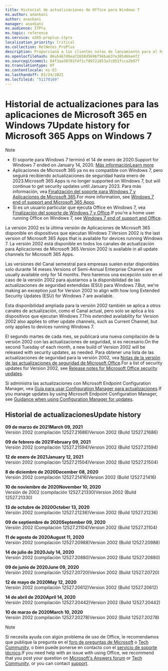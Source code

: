 ```yaml
---
title: Historial de actualizaciones de Office para Windows 7
ms.author: anankani
author: anankani
manager: anankani
ms.audience: ITPro
ms.topic: reference
ms.service: o365-proplus-itpro
localization_priority: Critical
ms.collection: RelNotes_ProPlus
description: Proporciona a los clientes notas de lanzamiento para el historial de actualizaciones de las aplicaciones de Microsoft 365 para Windows 7
ms.openlocfilehash: 06a5467d0ea72650d5696f56ba637e385d6be4f2
ms.sourcegitcommit: 04f3aa30703f4f1cf89721853a7c052fcca2b97f
ms.translationtype: HT
ms.contentlocale: es-ES
ms.lasthandoff: 03/24/2021
ms.locfileid: "51170169"
---
```

# <a name="update-history-for-microsoft-365-apps-on-windows-7"></a><span data-ttu-id="e8272-103">Historial de actualizaciones para las aplicaciones de Microsoft 365 en Windows 7</span><span class="sxs-lookup"><span data-stu-id="e8272-103">Update history for Microsoft 365 Apps on Windows 7</span></span> 

 > [!NOTE]
>
>- <span data-ttu-id="e8272-104">El soporte para Windows 7 terminó el 14 de enero de 2020.</span><span class="sxs-lookup"><span data-stu-id="e8272-104">Support for Windows 7 ended on January 14, 2020.</span></span> [<span data-ttu-id="e8272-105">Más información</span><span class="sxs-lookup"><span data-stu-id="e8272-105">Learn more</span></span>](https://www.microsoft.com/microsoft-365/windows/end-of-windows-7-support)
>- <span data-ttu-id="e8272-106">Aplicaciones de Microsoft 365 ya no es compatible con Windows 7, pero seguirá recibiendo actualizaciones de seguridad hasta enero de 2023.</span><span class="sxs-lookup"><span data-stu-id="e8272-106">Microsoft 365 Apps is no longer supported on Windows 7, but will continue to get security updates until January 2023.</span></span> <span data-ttu-id="e8272-107">Para más información, vea [Finalización del soporte para Windows 7 y Aplicaciones de Microsoft 365](/DeployOffice/endofsupport/windows-7-support).</span><span class="sxs-lookup"><span data-stu-id="e8272-107">For more information, see [Windows 7 end of support and Microsoft 365 Apps](/DeployOffice/endofsupport/windows-7-support).</span></span>
>- <span data-ttu-id="e8272-108">Si es un usuario particular que ejecuta Office en Windows 7, vea [Finalización del soporte de Windows 7 y Office](https://support.microsoft.com/office/78f20fab-b57b-44d7-8368-06a8493f3cb9).</span><span class="sxs-lookup"><span data-stu-id="e8272-108">If you’re a home user running Office on Windows 7, see [Windows 7 end of support and Office](https://support.microsoft.com/office/78f20fab-b57b-44d7-8368-06a8493f3cb9).</span></span>

<span data-ttu-id="e8272-109">La versión 2002 es la última versión de Aplicaciones de Microsoft 365 disponible en dispositivos que ejecutan Windows 7.</span><span class="sxs-lookup"><span data-stu-id="e8272-109">Version 2002 is the last version of Microsoft 365 Apps that is available for devices running Windows 7.</span></span> <span data-ttu-id="e8272-110">La versión 2002 está disponible en todos los canales de actualización para Aplicaciones de Microsoft 365.</span><span class="sxs-lookup"><span data-stu-id="e8272-110">Version 2002 is available in all update channels for Microsoft 365 Apps.</span></span>

<span data-ttu-id="e8272-111">Las versiones del Canal semestral para empresas suelen estar disponibles solo durante 14 meses.</span><span class="sxs-lookup"><span data-stu-id="e8272-111">Versions of Semi-Annual Enterprise Channel are usually available only for 14 months.</span></span> <span data-ttu-id="e8272-112">Pero haremos una excepción solo en el caso de la versión 2002 para ajustarnos a la disponibilidad de las actualizaciones de seguridad extendidas (ESU) para Windows 7.</span><span class="sxs-lookup"><span data-stu-id="e8272-112">But, we're making an exception just for Version 2002 to align with how long Extended Security Updates (ESU) for Windows 7 are available.</span></span>

<span data-ttu-id="e8272-113">Esta disponibilidad ampliada para la versión 2002 también se aplica a otros canales de actualización, como el Canal actual, pero solo se aplica a los dispositivos que ejecutan Windows 7.</span><span class="sxs-lookup"><span data-stu-id="e8272-113">This extended availability for Version 2002 also applies to other update channels, such as Current Channel, but only applies to devices running Windows 7.</span></span>

<span data-ttu-id="e8272-114">El segundo martes de cada mes, se publicará una nueva compilación de la versión 2002 con las actualizaciones de seguridad, si es necesario.</span><span class="sxs-lookup"><span data-stu-id="e8272-114">On the second Tuesday of each month, a new build of Version 2002 will be released with security updates, as needed.</span></span> <span data-ttu-id="e8272-115">Para obtener una lista de las actualizaciones de seguridad para la versión 2002, vea [Notas de la versión de las actualizaciones de seguridad de Microsoft Office](microsoft365-apps-security-updates.md).</span><span class="sxs-lookup"><span data-stu-id="e8272-115">For a list of security updates for Version 2002, see [Release notes for Microsoft Office security updates](microsoft365-apps-security-updates.md).</span></span>

<span data-ttu-id="e8272-116">Si administra las actualizaciones con Microsoft Endpoint Configuration Manager, vea [Guía para usar Configuration Manager para actualizaciones](/deployoffice/endofsupport/windows-7-support#guidance-when-using-configuration-manager-for-updates).</span><span class="sxs-lookup"><span data-stu-id="e8272-116">If you manage updates by using Microsoft Endpoint Configuration Manager, see [Guidance when using Configuration Manager for updates](/deployoffice/endofsupport/windows-7-support#guidance-when-using-configuration-manager-for-updates).</span></span>


## <a name="update-history"></a><span data-ttu-id="e8272-117">Historial de actualizaciones</span><span class="sxs-lookup"><span data-stu-id="e8272-117">Update history</span></span>

[//]: # (NO ELIMINAR)

<span data-ttu-id="e8272-119">**09 de marzo de 2021**</span><span class="sxs-lookup"><span data-stu-id="e8272-119">**March 09, 2021**</span></span><br/>
<span data-ttu-id="e8272-120">Versión 2002 (compilación 12527.21686)</span><span class="sxs-lookup"><span data-stu-id="e8272-120">Version 2002 (Build 12527.21686)</span></span><br/>

<span data-ttu-id="e8272-121">**09 de febrero de 2021**</span><span class="sxs-lookup"><span data-stu-id="e8272-121">**February 09, 2021**</span></span><br/>
<span data-ttu-id="e8272-122">Versión 2002 (compilación 12527.21594)</span><span class="sxs-lookup"><span data-stu-id="e8272-122">Version 2002 (Build 12527.21594)</span></span><br/>

<span data-ttu-id="e8272-123">**12 de enero de 2021**</span><span class="sxs-lookup"><span data-stu-id="e8272-123">**January 12, 2021**</span></span><br/>
<span data-ttu-id="e8272-124">Versión 2002 (compilación 12527.21504)</span><span class="sxs-lookup"><span data-stu-id="e8272-124">Version 2002 (Build 12527.21504)</span></span><br/>

<span data-ttu-id="e8272-125">**8 de diciembre de 2020**</span><span class="sxs-lookup"><span data-stu-id="e8272-125">**December 08, 2020**</span></span><br/>
<span data-ttu-id="e8272-126">Versión 2002 (compilación 12527.21416)</span><span class="sxs-lookup"><span data-stu-id="e8272-126">Version 2002 (Build 12527.21416)</span></span><br/>

<span data-ttu-id="e8272-127">**10 de noviembre de 2020**</span><span class="sxs-lookup"><span data-stu-id="e8272-127">**November 10, 2020**</span></span><br/>
<span data-ttu-id="e8272-128">Versión de 2002 (compilación 12527.21330)</span><span class="sxs-lookup"><span data-stu-id="e8272-128">Version 2002 (Build 12527.21330)</span></span><br/>

<span data-ttu-id="e8272-129">**13 de octubre de 2020**</span><span class="sxs-lookup"><span data-stu-id="e8272-129">**October 13, 2020**</span></span><br/>
<span data-ttu-id="e8272-130">Versión 2002 (compilación 12527.21236)</span><span class="sxs-lookup"><span data-stu-id="e8272-130">Version 2002 (Build 12527.21236)</span></span><br/>

<span data-ttu-id="e8272-131">**09 de septiembre de 2020**</span><span class="sxs-lookup"><span data-stu-id="e8272-131">**September 09, 2020**</span></span><br/>
<span data-ttu-id="e8272-132">Versión 2002 (Compilación 12527.21104)</span><span class="sxs-lookup"><span data-stu-id="e8272-132">Version 2002 (Build 12527.21104)</span></span><br/>

<span data-ttu-id="e8272-133">**11 de agosto de 2020**</span><span class="sxs-lookup"><span data-stu-id="e8272-133">**August 11, 2020**</span></span><br/>
<span data-ttu-id="e8272-134">Versión 2002 (compilación 12527.20988)</span><span class="sxs-lookup"><span data-stu-id="e8272-134">Version 2002 (Build 12527.20988)</span></span><br/>

<span data-ttu-id="e8272-135">**14 de julio de 2020**</span><span class="sxs-lookup"><span data-stu-id="e8272-135">**July 14, 2020**</span></span><br/>
<span data-ttu-id="e8272-136">Versión 2002 (compilación 12527.20880)</span><span class="sxs-lookup"><span data-stu-id="e8272-136">Version 2002 (Build 12527.20880)</span></span><br/>

<span data-ttu-id="e8272-137">**09 de junio de 2020**</span><span class="sxs-lookup"><span data-stu-id="e8272-137">**June 09, 2020**</span></span><br/>
<span data-ttu-id="e8272-138">Versión 2002 (compilación 12527.20720)</span><span class="sxs-lookup"><span data-stu-id="e8272-138">Version 2002 (Build 12527.20720)</span></span><br/>

<span data-ttu-id="e8272-139">**12 de mayo de 2020**</span><span class="sxs-lookup"><span data-stu-id="e8272-139">**May 12, 2020**</span></span><br/>
<span data-ttu-id="e8272-140">Versión 2002 (compilación 12527.20612)</span><span class="sxs-lookup"><span data-stu-id="e8272-140">Version 2002 (Build 12527.20612)</span></span><br/>

<span data-ttu-id="e8272-141">**14 de abril de 2020**</span><span class="sxs-lookup"><span data-stu-id="e8272-141">**April 14, 2020**</span></span><br/>
<span data-ttu-id="e8272-142">Versión 2002 (compilación 12527.20442)</span><span class="sxs-lookup"><span data-stu-id="e8272-142">Version 2002 (Build 12527.20442)</span></span><br/>

<span data-ttu-id="e8272-143">**10 de marzo de 2020**</span><span class="sxs-lookup"><span data-stu-id="e8272-143">**March 10, 2020**</span></span><br/>
<span data-ttu-id="e8272-144">Versión 2002 (compilación 12527.20278)</span><span class="sxs-lookup"><span data-stu-id="e8272-144">Version 2002 (Build 12527.20278)</span></span><br/>




> [!NOTE]
> <span data-ttu-id="e8272-145">Si necesita ayuda con algún problema de uso de Office, le recomendamos que publique la pregunta en el [foro de preguntas de Microsoft](https://answers.microsoft.com/) o [Tech Community](https://techcommunity.microsoft.com/), o bien puede ponerse en contacto con el [servicio de soporte técnico](https://support.microsoft.com/contactus).</span><span class="sxs-lookup"><span data-stu-id="e8272-145">If you need help with an issue with using Office, we recommend that you post your question on [Microsoft's Answers forum](https://answers.microsoft.com/) or [Tech Community](https://techcommunity.microsoft.com/), or you can contact [support](https://support.microsoft.com/contactus).</span></span>